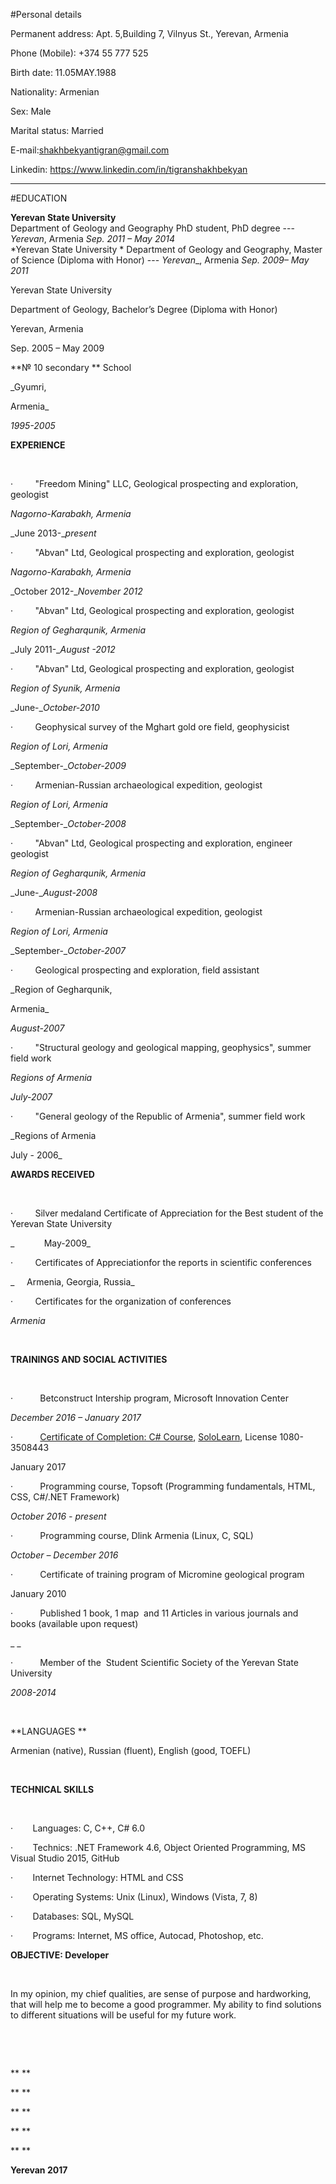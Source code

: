 #Personal details

Permanent address: Apt. 5,Building 7, Vilnyus St., Yerevan, Armenia   

Phone (Mobile): +374 55 777 525   

Birth date: 11.05MAY.1988

Nationality: Armenian 

Sex: Male  

Marital status: Married 

E-mail:[shakhbekyantigran@gmail.com](mailto:shakhbekyantigran@gmail.com)

Linkedin: https://www.linkedin.com/in/tigranshakhbekyan

----
 
#EDUCATION

**Yerevan State University**                                                                       
Department of Geology and Geography PhD student, PhD degree  ---        _Yerevan_, Armenia  _Sep. 2011 – May 2014_                            
*Yerevan State University *
Department of Geology and Geography,
Master of Science (Diploma with Honor) ---  _Yerevan__, Armenia _Sep. 2009– May 2011_

 







 

Yerevan State University 

Department of Geology, Bachelor’s Degree (Diploma with
      Honor)

 

Yerevan,
      Armenia

Sep.
      2005 – May 2009

 

**№ 10 secondary ** School

 

_Gyumri,
      

Armenia_

_1995-2005_

 

**EXPERIENCE**

 

 

·        
  "Freedom Mining" LLC,
  Geological prospecting and exploration, geologist

 

_Nagorno-Karabakh, Armenia_

_June
  2013-__present_

 

·        
  "Abvan" Ltd,
  Geological prospecting and exploration, geologist

 

_Nagorno-Karabakh, Armenia_

_October
  2012-__November
  2012_

 

·        
  "Abvan" Ltd,
  Geological prospecting and exploration, geologist

 

_Region of Gegharqunik, Armenia_

_July
  2011-__August
  -2012_

 

·        
  "Abvan" Ltd,
  Geological prospecting and exploration, geologist

 

_Region of Syunik, Armenia_

_June-__October-2010_

 

·        
  Geophysical survey of the
  Mghart gold ore field, geophysicist

 

_Region of Lori, Armenia_

_September-__October-2009_

 

·        
  Armenian-Russian
  archaeological expedition, geologist

 

_Region of Lori, Armenia_

_September-__October-2008_

 

·        
  "Abvan" Ltd,
  Geological prospecting and exploration, engineer geologist

 

_Region of Gegharqunik, Armenia_

_June-__August-2008_

 

·        
  Armenian-Russian
  archaeological expedition, geologist

 

_Region of Lori, Armenia_

_September-__October-2007_

 

·        
  Geological prospecting and
  exploration, field assistant

 

_Region of Gegharqunik, 

Armenia_

_August-2007_

 

·        
  "Structural geology
  and geological mapping, geophysics", summer
  field work

 

_Regions of Armenia_

_July-2007_

 

·        
  "General geology of the
  Republic of Armenia", summer field work

 

_Regions
  of Armenia  

  July - 2006_

 

**AWARDS RECEIVED**

 

 

·        
  Silver medaland Certificate of Appreciation for
  the Best student of the Yerevan State University 

 

_            May-2009_

 

·        
  Certificates of Appreciationfor the reports in scientific
  conferences

 

_     Armenia, Georgia, Russia_

 

·        
  Certificates for the organization
  of conferences

 

_Armenia_

 

 

**TRAININGS AND SOCIAL
  ACTIVITIES**

 

 

 

·          
    Betconstruct Intership
    program, Microsoft Innovation Center

 

_December 2016 – January 2017_

 

·          
    [Certificate of Completion: C# Course](https://www.linkedin.com/redir/redirect?url=https%3A%2F%2Fwww%2Esololearn%2Ecom%2FProfile%2F3508443%2F&urlhash=53C6&trk=profile_certification_company_title), [SoloLearn](https://www.linkedin.com/company/9435690?trk=prof-certification-org_name),
    License 1080-3508443

 

January 2017

 

·          
    Programming course, Topsoft
    (Programming fundamentals, HTML, CSS, C#/.NET Framework)

 

_October 2016 - present_

 

·          
    Programming course, Dlink
    Armenia (Linux, C, SQL)

 

_October – December 2016_

 

·          
    Certificate of training
    program of Micromine geological program

 

January 2010  

 

·          
    Published 1 book, 1 map  and 11 Articles in various journals and
    books (available upon request)

 

_ _

 

·          
    Member of the  Student Scientific Society of the
    Yerevan State University

 

_2008-2014_

 

 

 

**LANGUAGES **

Armenian (native),
Russian (fluent), English (good, TOEFL)

 

 

**TECHNICAL SKILLS**

 

 

·      
   Languages: C, C++, C# 6.0

·      
   Technics: .NET Framework 4.6, Object
  Oriented Programming, MS Visual Studio 2015, GitHub

·      
   Internet Technology: HTML and CSS

·      
   Operating Systems: Unix (Linux), Windows
  (Vista, 7, 8)

·      
   Databases: SQL, MySQL

·      
   Programs: Internet, MS office, Autocad,
  Photoshop, etc. 

 

**OBJECTIVE: Developer**

 

 

In my opinion, my chief qualities, are sense of purpose and hardworking,
that will help me to become a good programmer. My ability to find solutions to
different situations will be useful for my future work.

 

 

** **

** **

** **

** **

** **

**Yerevan 2017**
